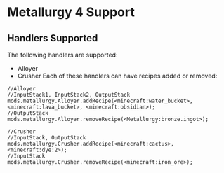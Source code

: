 # Metallurgy 4 Support
## Handlers Supported
The following handlers are supported:

* Alloyer
* Crusher
Each of these handlers can have recipes added or removed:

```zenscript
//Alloyer
//InputStack1, InputStack2, OutputStack
mods.metallurgy.Alloyer.addRecipe(<minecraft:water_bucket>, <minecraft:lava_bucket>, <minecraft:obsidian>);
//OutputStack
mods.metallurgy.Alloyer.removeRecipe(<Metallurgy:bronze.ingot>);

//Crusher
//InputStack, OutputStack
mods.metallurgy.Crusher.addRecipe(<minecraft:cactus>, <minecraft:dye:2>);
//InputStack
mods.metallurgy.Crusher.removeRecipe(<minecraft:iron_ore>);
```